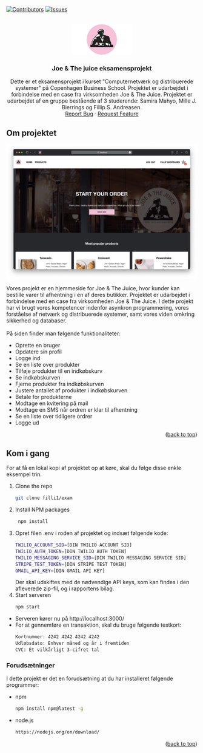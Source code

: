 
<a name="readme-top"></a>
<!--
*** Thanks for checking out the Best-README-Template. If you have a suggestion
*** that would make this better, please fork the repo and create a pull request
*** or simply open an issue with the tag "enhancement".
*** Don't forget to give the project a star!
*** Thanks again! Now go create something AMAZING! :D
-->



<!-- PROJECT SHIELDS -->
<!--
*** I'm using markdown "reference style" links for readability.
*** Reference links are enclosed in brackets [ ] instead of parentheses ( ).
*** See the bottom of this document for the declaration of the reference variables
*** for contributors-url, forks-url, etc. This is an optional, concise syntax you may use.
*** https://www.markdownguide.org/basic-syntax/#reference-style-links
-->
[![Contributors][contributors-shield]][contributors-url]
[![Issues][issues-shield]][issues-url]


<!-- PROJECT LOGO -->
<br />
<div align="center">
  <a href="https://github.com/filli1/exam">
    <img src="views/img/logo.png" alt="Logo" width="auto" height="80">
  </a>

<h3 align="center">Joe & The juice eksamensprojekt</h3>

  <p align="center">
    Dette er et eksamensprojekt i kurset "Computernetværk og distribuerede systemer" på Copenhagen Business School. Projektet er udarbejdet i forbindelse med en case fra virksomheden Joe & The Juice. Projektet er udarbejdet af en gruppe bestående af 3 studerende: Samira Mahyo, Mille J. Bierrings og Fillip S. Andreasen.
    <br />
    <a href="https://github.com/filli1/exam/issues">Report Bug</a>
    ·
    <a href="https://github.com/filli1/exam/issues">Request Feature</a>
  </p>
</div>

<!-- ABOUT THE PROJECT -->
## Om projektet

[![Product Name Screen Shot][product-screenshot]](https://joetogo.dk/)

Vores projekt er en hjemmeside for Joe & The Juice, hvor kunder kan bestille varer til afhentning i en af deres butikker. Projektet er udarbejdet i forbindelse med en case fra virksomheden Joe & The Juice. I dette projekt har vi brugt vores kompetencer indenfor asynkron programmering, vores forståelse af netværk og distribuerede systemer, samt vores viden omkring sikkerhed og databaser. 
<br><br>
På siden finder man følgende funktionaliteter:
* Oprette en bruger
* Opdatere sin profil
* Logge ind
* Se en liste over produkter
* Tilføje produkter til en indkøbskurv
* Se indkøbskurven
* Fjerne produkter fra indkøbskurven
* Justere antallet af produkter i indkøbskurven
* Betale for produkterne
* Modtage en kvitering på mail
* Modtage en SMS når ordren er klar til afhentning
* Se en liste over tidligere ordrer
* Logge ud

<p align="right">(<a href="#readme-top">back to top</a>)</p>



<!-- GETTING STARTED -->
## Kom i gang

For at få en lokal kopi af projektet op at køre, skal du følge disse enkle eksempel trin.
1. Clone the repo
   ```sh
   git clone filli1/exam
   ```
2. Install NPM packages
   ```sh
    npm install
    ```
3. Opret filen .env i roden af projektet og indsæt følgende kode:
    ```sh
    TWILIO_ACCOUNT_SID=[DIN TWILIO ACCOUNT SID]
    TWILIO_AUTH_TOKEN=[DIN TWILIO AUTH TOKEN]
    TWILIO_MESSAGING_SERVICE_SID=[DIN TWILIO MESSAGING SERVICE SID]
    STRIPE_TEST_TOKEN=[DIN STRIPE TEST TOKEN]
    GMAIL_API_KEY=[DIN GMAIL API KEY]
    ```
    Der skal udskiftes med de nødvendige API keys, som kan findes i den afleverede zip-fil, og i rapportens bilag.
4. Start serveren
    ```sh
    npm start
    ```
* Serveren kører nu på http://localhost:3000/
* For at gennemføre en transaktion, skal du bruge følgende testkort:
    ```sh
    Kortnummer: 4242 4242 4242 4242
    Udløbsdato: Enhver måned og år i fremtiden
    CVC: Et vilkårligt 3-cifret tal
    ```

### Forudsætninger

I dette projekt er det en forudsætning at du har installeret følgende programmer:
* npm
  ```sh
  npm install npm@latest -g
  ```
* node.js
  ```sh
  https://nodejs.org/en/download/
  ```

<p align="right">(<a href="#readme-top">back to top</a>)</p>


<!-- https://www.markdownguide.org/basic-syntax/#reference-style-links -->
[contributors-shield]: https://img.shields.io/github/contributors/filli1/exam.svg?style=for-the-badge
[contributors-url]: https://github.com/filli1/exam/graphs/contributors
[issues-shield]: https://img.shields.io/github/issues/filli1/exam.svg?style=for-the-badge
[issues-url]: https://github.com/filli1/exam/issues
[product-screenshot]: views/img/screenshotForside.png